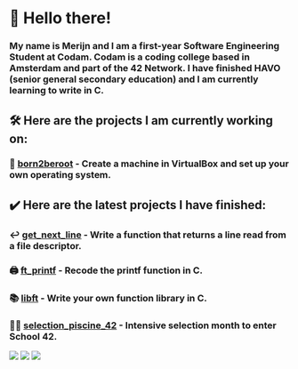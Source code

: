 # 👋 Hello there!

### My name is Merijn and I am a first-year Software Engineering Student at Codam. Codam is a coding college based in Amsterdam and part of the 42 Network. I have finished HAVO (senior general secondary education) and I am currently learning to write in C.

## 🛠️ Here are the projects I am currently working on:
### 🤖  [born2beroot](https://github.com/merijnjong/born2beroot) - Create a machine in VirtualBox and set up your own operating system. <br />

## ✔️ Here are the latest projects I have finished:
### ↩️  [get_next_line](https://github.com/merijnjong/get_next_line) - Write a function that returns a line read from a file descriptor. <br />
### 🖨️  [ft_printf](https://github.com/merijnjong/ft_printf) - Recode the printf function in C. <br />
### 📚  [libft](https://github.com/merijnjong/libft) - Write your own function library in C. <br />
### 🏊‍♂️  [selection_piscine_42](https://github.com/merijnjong/selection_piscine_42) - Intensive selection month to enter School 42. <br />

![](http://github-profile-summary-cards.vercel.app/api/cards/profile-details?username=merijnjong&theme=aura)
![](http://github-profile-summary-cards.vercel.app/api/cards/repos-per-language?username=merijnjong&theme=aura)
![](http://github-profile-summary-cards.vercel.app/api/cards/productive-time?username=merijnjong&theme=aura&utcOffset=1)
